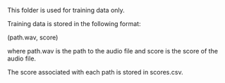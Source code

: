 This folder is used for training data only.

Training data is stored in the following format:

(path.wav, score)

where path.wav is the path to the audio file and score is the score of the audio file.

The score associated with each path is stored in scores.csv.

